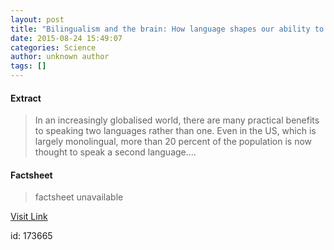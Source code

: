 ```yaml
---
layout: post
title: "Bilingualism and the brain: How language shapes our ability to process information"
date: 2015-08-24 15:49:07
categories: Science
author: unknown author
tags: []
---
```



#### Extract
>In an increasingly globalised world, there are many practical benefits to speaking two languages rather than one. Even in the US, which is largely monolingual, more than 20 percent of the population is now thought to speak a second language....

#### Factsheet
>factsheet unavailable

[Visit Link](http://www.sciencedaily.com/releases/2015/08/150824114907.htm)

id:  173665


